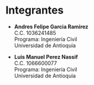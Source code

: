 # Integrantes

- **Andres Felipe Garcia Ramirez**  
  C.C. 1036241485  
  Programa: Ingeniería Civil  
  Universidad de Antioquia

- **Luis Manuel Perez Nassif**  
  C.C. 1066600077  
  Programa: Ingeniería Civil  
  Universidad de Antioquia
